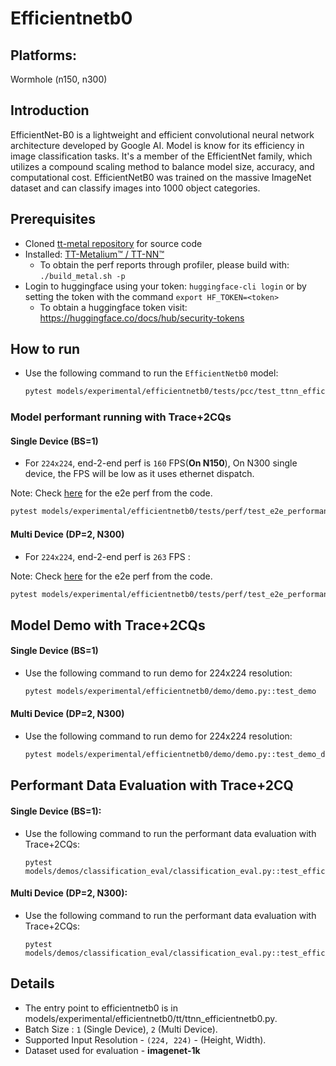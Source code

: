 # Efficientnetb0

## Platforms:
Wormhole (n150, n300)

## Introduction
EfficientNet-B0 is a lightweight and efficient convolutional neural network architecture developed by Google AI. Model is know for its efficiency in image classification tasks. It's a member of the EfficientNet family, which utilizes a compound scaling method to balance model size, accuracy, and computational cost. EfficientNetB0 was trained on the massive ImageNet dataset and can classify images into 1000 object categories.

## Prerequisites
- Cloned [tt-metal repository](https://github.com/tenstorrent/tt-metal) for source code
- Installed: [TT-Metalium™ / TT-NN™](https://github.com/tenstorrent/tt-metal/blob/main/INSTALLING.md)
  - To obtain the perf reports through profiler, please build with: `./build_metal.sh -p`
- Login to huggingface using your token: `huggingface-cli login` or by setting the token with the command `export HF_TOKEN=<token>`
  - To obtain a huggingface token visit: https://huggingface.co/docs/hub/security-tokens


## How to run

- Use the following command to run the `EfficientNetb0` model:

  ```sh
  pytest models/experimental/efficientnetb0/tests/pcc/test_ttnn_efficientnetb0.py::test_efficientnetb0_model
  ```

### Model performant running with Trace+2CQs

#### Single Device (BS=1)

- For `224x224`, end-2-end perf is `160` FPS(**On N150**), On N300 single device, the FPS will be low as it uses ethernet dispatch.

Note: Check [here](https://github.com/tenstorrent/tt-metal/blob/punith/add_assert_e2e/models/experimental/efficientnetb0/tests/perf/test_e2e_performant.py#L81) for the e2e perf from the code.


  ```sh
  pytest models/experimental/efficientnetb0/tests/perf/test_e2e_performant.py::test_e2e_performant
  ```

#### Multi Device (DP=2, N300)

- For `224x224`, end-2-end perf is `263` FPS :

Note: Check [here](https://github.com/tenstorrent/tt-metal/blob/punith/add_assert_e2e/models/experimental/efficientnetb0/tests/perf/test_e2e_performant.py#L117) for the e2e perf from the code.

  ```sh
  pytest models/experimental/efficientnetb0/tests/perf/test_e2e_performant.py::test_e2e_performant_dp
  ```

## Model Demo with Trace+2CQs

#### Single Device (BS=1)

- Use the following command to run demo for 224x224 resolution:

  ```sh
  pytest models/experimental/efficientnetb0/demo/demo.py::test_demo
  ```

#### Multi Device (DP=2, N300)

- Use the following command to run demo for 224x224 resolution:

  ```sh
  pytest models/experimental/efficientnetb0/demo/demo.py::test_demo_dp
  ```

## Performant Data Evaluation with Trace+2CQ

#### Single Device (BS=1):

- Use the following command to run the performant data evaluation with Trace+2CQs:

  ```
  pytest models/demos/classification_eval/classification_eval.py::test_efficientnetb0_image_classification_eval
  ```
#### Multi Device (DP=2, N300):

- Use the following command to run the performant data evaluation with Trace+2CQs:

  ```
  pytest models/demos/classification_eval/classification_eval.py::test_efficientnetb0_image_classification_eval_dp
  ```

## Details
- The entry point to efficientnetb0 is in models/experimental/efficientnetb0/tt/ttnn_efficientnetb0.py.
- Batch Size : `1` (Single Device), `2` (Multi Device).
- Supported Input Resolution - `(224, 224)` - (Height, Width).
- Dataset used for evaluation - **imagenet-1k**
